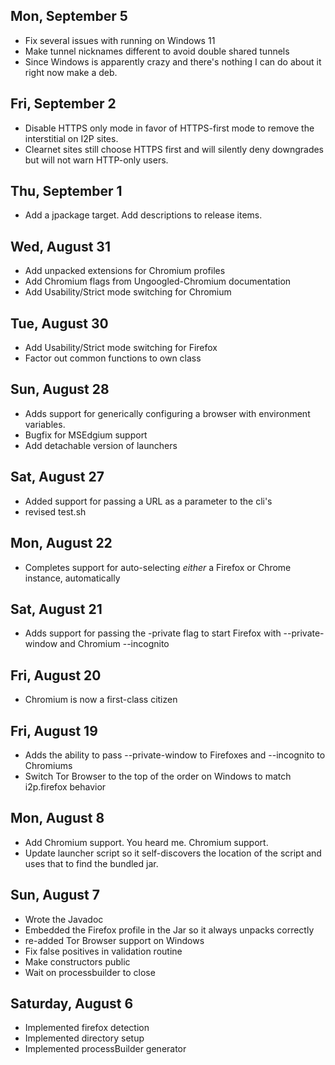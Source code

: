 Mon, September 5
----------------

 - Fix several issues with running on Windows 11
 - Make tunnel nicknames different to avoid double shared tunnels
 - Since Windows is apparently crazy and there's nothing I can do about it right now
   make a deb.

Fri, September 2
----------------

 - Disable HTTPS only mode in favor of HTTPS-first mode to remove the interstitial on I2P sites.
 - Clearnet sites still choose HTTPS first and will silently deny downgrades but will not warn HTTP-only users.

Thu, September 1
----------------

 - Add a jpackage target. Add descriptions to release items.

Wed, August 31
--------------

 - Add unpacked extensions for Chromium profiles
 - Add Chromium flags from Ungoogled-Chromium documentation
 - Add Usability/Strict mode switching for Chromium

Tue, August 30
--------------

 - Add Usability/Strict mode switching for Firefox
 - Factor out common functions to own class

Sun, August 28
--------------

 - Adds support for generically configuring a browser with environment variables.
 - Bugfix for MSEdgium support
 - Add detachable version of launchers

Sat, August 27
--------------

 - Added support for passing a URL as a parameter to the cli's
 - revised test.sh

Mon, August 22
--------------

 - Completes support for auto-selecting *either* a Firefox or Chrome instance, automatically

Sat, August 21
--------------

 - Adds support for passing the -private flag to start Firefox with --private-window and Chromium --incognito

Fri, August 20
--------------

 - Chromium is now a first-class citizen

Fri, August 19
--------------

 - Adds the ability to pass --private-window to Firefoxes and --incognito to Chromiums
 - Switch Tor Browser to the top of the order on Windows to match i2p.firefox behavior

Mon, August 8
-------------

 - Add Chromium support. You heard me. Chromium support.
 - Update launcher script so it self-discovers the location of the script and uses that to find the bundled jar.

Sun, August 7
-------------

 - Wrote the Javadoc
 - Embedded the Firefox profile in the Jar so it always unpacks correctly
 - re-added Tor Browser support on Windows
 - Fix false positives in validation routine
 - Make constructors public
 - Wait on processbuilder to close

Saturday, August 6
------------------

 - Implemented firefox detection
 - Implemented directory setup
 - Implemented processBuilder generator